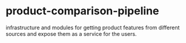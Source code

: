 # product-comparison-pipeline
infrastructure and modules for getting product features from different sources and expose them as a service for the users.
